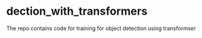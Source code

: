 # dection_with_transformers
The repo contains code for training for object detection using transformser
